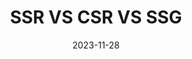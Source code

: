 ---
external: false
url: 
title: SSR VS CSR VS SSG
description: Lorem Ipsum Description
date: 2023-11-28
readingMinutes: '10'
---